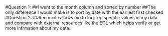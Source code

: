 #Question 1:
##I went to the month column and sorted by number
##The only difference I would make is to sort by date with the earliest first checked
#Question 2:
##Reconcile allows me to look up specific values in my data and compare with external resources like the EOL which helps verify or get more infrmation about my data.


